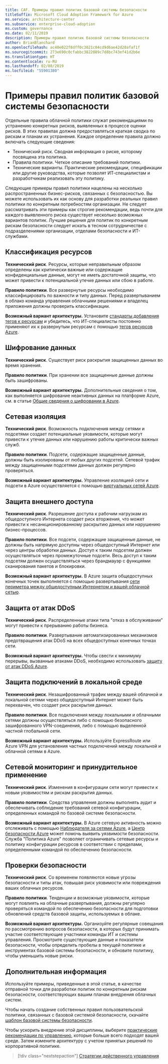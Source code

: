 ```yaml
---
title: CAF. Примеры правил политик базовой системы безопасности
titleSuffix: Microsoft Cloud Adoption Framework for Azure
ms.service: architecture-center
ms.subservice: enterprise-cloud-adoption
ms.custom: governance
ms.date: 02/11/2019
description: Примеры правил политик базовой системы безопасности
author: BrianBlanchard
ms.openlocfilehash: ac40e022f8dff0c3021c04cd9d6ae42d28afaf1f
ms.sourcegitcommit: 273e690c0cfabbc3822089c7d8bc743ef41d2b6e
ms.translationtype: HT
ms.contentlocale: ru-RU
ms.lasthandoff: 02/08/2019
ms.locfileid: "55901380"
---
```

# <a name="security-baseline-sample-policy-statements"></a>Примеры правил политик базовой системы безопасности

Отдельные правила облачной политики служат рекомендациями по устранению конкретных рисков, выявленных в процессе оценки рисков. В этих правилах должна предоставляться краткая сводка по рискам и планам их устранения. Каждое определение правила должно включать следующие сведения:

- Технический риск. Сводная информация о риске, которому посвящена эта политика.
- Правила политики. Четкое описание требований политики.
- Технические варианты. Практические рекомендации, спецификации или другие руководства, которые позволят ИТ-специалистам и разработчикам реализовать эту политику.

Следующие примеры правил политики нацелены на несколько распространенных бизнес-рисков, связанных с безопасностью. Вы можете использовать их как основу для разработки реальных правил политики по конкретным потребностям организации. Не следует рассматривать эти примеры как строгие рекомендации, ведь почти для каждого выявленного риска существует несколько возможных вариантов политик. Лучшие решения для политик по конкретным рискам безопасности следует искать в тесном сотрудничестве с подразделениями организации, отделами безопасности и ИТ-службами.  

## <a name="asset-classification"></a>Классификация ресурсов

**Технический риск**. Ресурсы, которые неправильным образом определены как критически важные или содержащие конфиденциальные данные, могут не иметь достаточной защиты, что может привести к потенциальной утечке данных или сбою в работе.

**Правило политики**. Все развернутые ресурсы необходимо классифицировать по важности и типу данных. Перед развертыванием в облако команда управления облачными решениями и владелец приложения должны проверить классификации.

**Возможный вариант архитектуры.** Установите [стандарты добавления тегов к ресурсам](../../decision-guides/resource-tagging/overview.md) и убедитесь, что ИТ-специалисты постоянно применяют их к развернутым ресурсам с помощью [тегов ресурсов Azure](/azure/azure-resource-manager/resource-group-using-tags).

## <a name="data-encryption"></a>Шифрование данных

**Технический риск**. Существует риск раскрытия защищенных данных во время хранения.

**Правило политики**. При хранении все защищенные данные должны быть зашифрованы.

**Возможный вариант архитектуры.** Дополнительные сведения о том, как выполняется шифрование неактивных данных на платформе Azure, см. в статье [Общие сведения о шифровании в Azure](/azure/security/security-azure-encryption-overview).  

## <a name="network-isolation"></a>Сетевая изоляция

**Технический риск**. Возможность подключения между сетями и подсетями создает потенциальные уязвимости, которые могут привести к утечке данных или нарушению работы критически важных служб.

**Правило политики**. Подсети, содержащие защищенные данные, должны быть изолированы от любых других подсетей. Сетевой трафик между защищенными подсетями данных должен регулярно проверяться.

**Возможный вариант архитектуры.** Управление изоляцией сети и подсети в Azure осуществляется с помощью [виртуальных сетей Azure](/azure/virtual-network/virtual-networks-overview).

## <a name="secure-external-access"></a>Защита внешнего доступа

**Технический риск**. Разрешение доступа к рабочим нагрузкам из общедоступного Интернета создает риск вторжения, что может привести к несанкционированному раскрытию данных или нарушению бизнес-процессов.

**Правило политики**. Все подсети, содержащие защищенные данные, не должны быть напрямую доступны через общедоступный Интернет или через центры обработки данных. Доступ к таким подсетям должен осуществляться через промежуточные подсети. Весь доступ к таким подсетям должен осуществляться через брандмауэр с функциями сканирования пакетов и блокировки.

**Возможный вариант архитектуры.** В Azure защита общедоступных конечных точек выполняется с помощью развертывания [сети периметра между общедоступным Интернетом и вашей облачной сетью](/azure/architecture/reference-architectures/dmz/secure-vnet-dmz).

## <a name="ddos-protection"></a>Защита от атак DDoS

**Технический риск**. Распределенные атаки типа "отказ в обслуживании" могут привести к прерыванию работы бизнеса.

**Правило политики**. Развертывание автоматизированных механизмов предотвращения атак DDoS на всех общедоступных конечных точках сети.

**Возможный вариант архитектуры.** Чтобы свести к минимуму перерывы, вызванные атаками DDoS, необходимо использовать [защиту от атак DDoS Azure](/azure/virtual-network/ddos-protection-overview).

## <a name="secure-on-premises-connectivity"></a>Защита подключений в локальной среде

**Технический риск**. Незашифрованный трафик между вашей облачной и локальной сетями через общедоступный Интернет может быть перехвачен, что создает риск раскрытия данных.

**Правило политики**. Все подключения между локальными и облачными сетями должны осуществляться либо с помощью безопасного зашифрованного VPN-соединения, либо с помощью выделенной частной глобальной сети.

**Возможный вариант архитектуры.** Используйте ExpressRoute или Azure VPN для установления частных подключений между локальной и облачной сетями в Azure.

## <a name="network-monitoring-and-enforcement"></a>Сетевой мониторинг и принудительное применение

**Технический риск**. Изменения в конфигурации сети могут привести к новым уязвимостям и рискам раскрытия данных.

**Правило политики**. Средства управления должны выполнять аудит и обеспечивать соблюдение требований сетевой конфигурации, определенных командой по базовой системе безопасности.

**Возможный вариант архитектуры.** В Azure сетевую активность можно отслеживать с помощью [Наблюдателя за сетями Azure](/azure/network-watcher/network-watcher-monitoring-overview), а [Центр безопасности Azure](/azure/security-center/security-center-network-recommendations) может помочь выявить уязвимости безопасности. Служба "Политика Azure" позволяет ограничивать сетевые ресурсы и политику конфигурации ресурсов в соответствии с пределами, определенными командой по обеспечению безопасности.

## <a name="security-review"></a>Проверки безопасности

**Технический риск**. Со временем появляются новые угрозы безопасности и типы атак, повышая риск уязвимости или повреждения ваших облачных ресурсов.

**Правило политики**. Тенденции и возможные уязвимости, которые могут повлиять на облачные развертывания, должны регулярно проверяться командой по обеспечению безопасности для подготовки обновлений средств базовой защиты, используемых в облаке.

**Возможный вариант архитектуры.** Организуйте регулярные совещания по рассмотрению вопросов безопасности, в которых будут принимать участие соответствующие участники команды ИТ и системы управления. Просмотрите существующие данные и показатели безопасности, чтобы определить пробелы в текущей политике и инструментах базовой системы безопасности, и обновите политику, чтобы уменьшить новые риски.

## <a name="next-steps"></a>Дополнительная информация

Используйте примеры, приведенные в этой статье, в качестве отправной точки для разработки политик по конкретным рискам безопасности, соответствующих вашим планам внедрения облачных систем.

Чтобы начать создание собственных правил пользовательской политики, связанных с базовой системой безопасности, скачайте [шаблон базовой системы безопасности](template.md).

Чтобы ускорить внедрение этой дисциплины, выберите [практические рекомендации по управлению](../journeys/overview.md), которые больше всего подходят вашей среде. Затем измените архитектуру с учетом принятых решений по корпоративной политике.

> [!div class="nextstepaction"]
> [Стратегии действенного управления](../journeys/overview.md)
